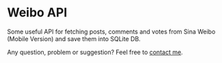 # Weibo API

Some useful API for fetching posts, comments and votes from Sina Weibo (Mobile Version) and save them into SQLite DB.

Any question, problem or suggestion? Feel free to [contact me](mailto:hypercube@0x01.me).
